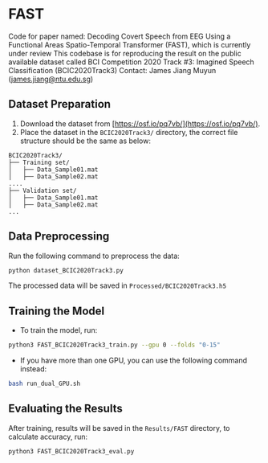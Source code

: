 # FAST
Code for paper named: Decoding Covert Speech from EEG Using a Functional Areas Spatio-Temporal Transformer (FAST), which is currently under review
This codebase is for reproducing the result on the public available dataset called BCI Competition 2020 Track #3: Imagined Speech Classification (BCIC2020Track3)
Contact: James Jiang Muyun (james.jiang@ntu.edu.sg)

## Dataset Preparation
1. Download the dataset from [https://osf.io/pq7vb/](https://osf.io/pq7vb/).
2. Place the dataset in the `BCIC2020Track3/` directory, the correct file structure should be the same as below:
```
BCIC2020Track3/
├── Training set/
│   ├── Data_Sample01.mat
│   ├── Data_Sample02.mat
....
├── Validation set/
│   ├── Data_Sample01.mat
│   ├── Data_Sample02.mat
...
```

## Data Preprocessing
Run the following command to preprocess the data:
```bash
python dataset_BCIC2020Track3.py
```
The processed data will be saved in `Processed/BCIC2020Track3.h5`

## Training the Model
- To train the model, run:
```bash
python3 FAST_BCIC2020Track3_train.py --gpu 0 --folds "0-15"
```
- If you have more than one GPU, you can use the following command instead:
```bash
bash run_dual_GPU.sh
```

## Evaluating the Results
After training, results will be saved in the `Results/FAST` directory, to calculate accuracy, run:
```bash
python3 FAST_BCIC2020Track3_eval.py
```
